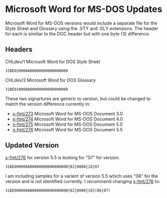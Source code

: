 # Microsoft Word for MS-DOS Updates

Microsoft Word for MS-DOS versions would include a separate file for the Style Sheet and Glossary using the .STY and .GLY extensions. The header for each is similiar to the DOC header but with one byte (3) difference.

## Headers

CHLdev/1 Microsoft Word for DOS Style Sheet
```
31BE020000AB0000000000000000
```

CHLdev/2 Microsoft Word for DOS Glossary
```
31BE010000AB0000000000000000
```

These two signartures are generic to version, but could be changed to match the version difference currently in:
* [x-fmt/273](https://www.nationalarchives.gov.uk/PRONOM/x-fmt/273)	Microsoft Word for MS-DOS Document	3.0
* [x-fmt/274](https://www.nationalarchives.gov.uk/PRONOM/x-fmt/274)	Microsoft Word for MS-DOS Document	4.0
* [x-fmt/275](https://www.nationalarchives.gov.uk/PRONOM/x-fmt/275)	Microsoft Word for MS-DOS Document	5.0
* [x-fmt/276](https://www.nationalarchives.gov.uk/PRONOM/x-fmt/276)	Microsoft Word for MS-DOS Document	5.5

## Updated Version
[x-fmt/276](https://www.nationalarchives.gov.uk/PRONOM/x-fmt/276) for version 5.5 is looking for "07" for version.
```
31BE000000AB0000000000000000{82}0000{18}07
```
I am including samples for a varient of version 5.5 which uses "06" for the version and is not identified currently. I recommend changing [x-fmt/276](https://www.nationalarchives.gov.uk/PRONOM/x-fmt/276) to:
```
31BE000000AB0000000000000000{82}0000{18}(06|07)
```